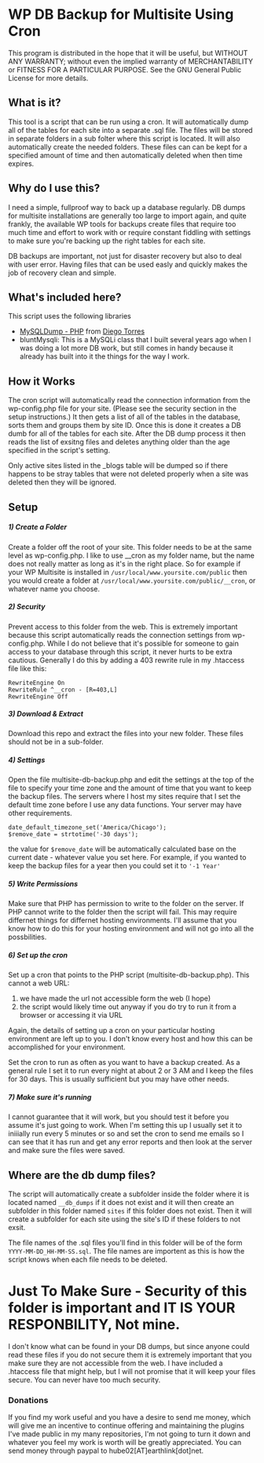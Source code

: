 # WP DB Backup for Multisite Using Cron

This program is distributed in the hope that it will be useful, but WITHOUT ANY WARRANTY; without even 
the implied warranty of MERCHANTABILITY or FITNESS FOR A PARTICULAR PURPOSE. See the GNU General Public 
License for more details.

## What is it?
This tool is a script that can be run using a cron. It will automatically dump all of the tables for each site 
into a separate .sql file. The files will be stored in separate folders in a sub folter where this script is located. 
It will also automatically create the needed folders. These files can can be kept for a specified amount of time and 
then automatically deleted when then time expires.

## Why do I use this?
I need a simple, fullproof way to back up a database regularly. DB dumps for multisite installations are generally 
too large to import again, and quite frankly, the available WP tools for backups create files that require too much 
time and effort to work with or require constant fiddling with settings to make sure you're backing up the right 
tables for each site.

DB backups are important, not just for disaster recovery but also to deal with user error. Having files that can 
be used easly and quickly makes the job of recovery clean and simple.

## What's included here?
This script uses the following libraries
* [MySQLDump - PHP](https://github.com/ifsnop/mysqldump-php) from [Diego Torres](https://github.com/ifsnop)
* bluntMysqli: This is a MySQLi class that I built several years ago when I was doing a lot more DB work,
but still comes in handy because it already has built into it the things for the way I work.

## How it Works
The cron script will automatically read the connection information from the wp-config.php file for your site. 
(Please see the security section in the setup instructions.) It then gets a list of all of the tables in the
database, sorts them and groups them by site ID. Once this is done it creates a DB dumb for all of the tables
for each site. After the DB dump process it then reads the list of exsitng files and deletes anything older
than the age specified in the script's setting.

Only active sites listed in the _blogs table will be dumped so if there happens to be stray tables that were not
deleted properly when a site was deleted then they will be ignored.

## Setup

##### 1) Create a Folder
Create a folder off the root of your site. This folder needs to be at the same level as wp-config.php. I like to use
__cron as my folder name, but the name does not really matter as long as it's in the right place. So for example if
your WP Multisite is installed in `/usr/local/www.yoursite.com/public` then you would create a folder at
`/usr/local/www.yoursite.com/public/__cron`, or whatever name you choose.

##### 2) Security
Prevent access to this folder from the web. This is extremely important because this script automatically reads the
connection settings from wp-config.php. While I do not believe that it's possible for someone to gain access to your
database through this script, it never hurts to be extra cautious. Generally I do this by adding a 403 rewrite rule
in my .htaccess file like this:
```
RewriteEngine On
RewriteRule ^__cron - [R=403,L]
RewriteEngine Off
```

##### 3) Download & Extract
Download this repo and extract the files into your new folder. These files should not be in a sub-folder.

##### 4) Settings
Open the file multisite-db-backup.php and edit the settings at the top of the file to specify your time zone and
the amount of time that you want to keep the backup files. The servers where I host my sites require that I set
the default time zone before I use any data functions. Your server may have other requirements.
```
date_default_timezone_set('America/Chicago');
$remove_date = strtotime('-30 days');
```
the value for `$remove_date` will be automatically calculated base on the current date - whatever value you set here.
For example, if you wanted to keep the backup files for a year then you could set it to `'-1 Year'`

##### 5) Write Permissions
Make sure that PHP has permission to write to the folder on the server. If PHP cannot write to the folder then the
script will fail. This may require differnet things for differnet hosting environments. I'll assume that you know how
to do this for your hosting environment and will not go into all the possbilities.

##### 6) Set up the cron
Set up a cron that points to the PHP script (multisite-db-backup.php). This cannot a web URL:
1. we have made the url not accessible form the web (I hope)
2. the script would likely time out anyway if you do try to run it from a browser or accessing it via URL

Again, the details of setting up a cron on your particular hosting environment are left up to you. I don't know every
host and how this can be accomplished for your environment.

Set the cron to run as often as you want to have a backup created. As a general rule I set it to run every night at
about 2 or 3 AM and I keep the files for 30 days. This is usually sufficient but you may have other needs.

##### 7) Make sure it's running
I cannot guarantee that it will work, but you should test it before you assume it's just going to work. When I'm setting
this up I usually set it to iniiially run every 5 minutes or so and set the cron to send me emails so I can see that
it has run and get any error reports and then look at the server and make sure the files were saved.

## Where are the db dump files?
The script will automatically create a subfolder inside the folder where it is located named `__db_dumps` if it 
does not exist and it will then create an subfolder in this folder named `sites` if this folder does not exist.
Then it will create a subfolder for each site using the site's ID if these folders to not exsit.

The file names of the .sql files you'll find in this folder will be of the form
`YYYY-MM-DD_HH-MM-SS.sql`. The file names are importent as this is how the script knows when each file needs
to be deleted.

# Just To Make Sure - Security of this folder is important and IT IS YOUR RESPONBILITY, Not mine.
I don't know what can be found in your DB dumps, but since anyone could read these files if you do not
secure them it is extremely important that you make sure they are not accessible from the web. I have included
a .htaccess file that might help, but I will not promise that it will keep your files secure. You can never have
too much security.

### Donations
If you find my work useful and you have a desire to send me money, which will give me an incentive to continue
offering and maintaining the plugins I've made public in my many repositories, I'm not going to turn it down
and whatever you feel my work is worth will be greatly appreciated. You can send money through paypal to
hube02[AT]earthlink[dot]net. 
